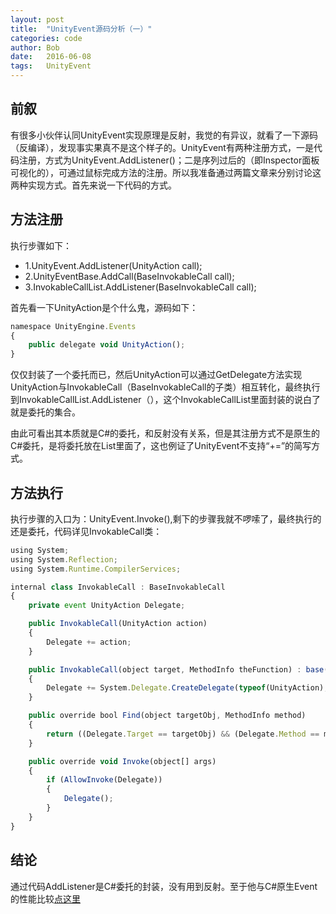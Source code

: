 ```yaml
---
layout: post
title:  "UnityEvent源码分析（一）"
categories: code
author: Bob
date:   2016-06-08
tags:	UnityEvent
---
```


## 前叙
有很多小伙伴认同UnityEvent实现原理是反射，我觉的有异议，就看了一下源码（反编译），发现事实果真不是这个样子的。UnityEvent有两种注册方式，一是代码注册，方式为UnityEvent.AddListener()；二是序列过后的（即Inspector面板可视化的），可通过鼠标完成方法的注册。所以我准备通过两篇文章来分别讨论这两种实现方式。首先来说一下代码的方式。

## 方法注册
执行步骤如下：

* 1.UnityEvent.AddListener(UnityAction call);
* 2.UnityEventBase.AddCall(BaseInvokableCall call);
* 3.InvokableCallList.AddListener(BaseInvokableCall call);

首先看一下UnityAction是个什么鬼，源码如下：

``` javascript
namespace UnityEngine.Events
{
    public delegate void UnityAction();
}
```
仅仅封装了一个委托而已，然后UnityAction可以通过GetDelegate方法实现UnityAction与InvokableCall（BaseInvokableCall的子类）相互转化，最终执行到InvokableCallList.AddListener（），这个InvokableCallList里面封装的说白了就是委托的集合。

由此可看出其本质就是C#的委托，和反射没有关系，但是其注册方式不是原生的C#委托，是将委托放在List里面了，这也例证了UnityEvent不支持“+=”的简写方式。

## 方法执行
执行步骤的入口为：UnityEvent.Invoke(),剩下的步骤我就不啰嗦了，最终执行的还是委托，代码详见InvokableCall类：
``` javascript
using System;
using System.Reflection;
using System.Runtime.CompilerServices;

internal class InvokableCall : BaseInvokableCall
{
    private event UnityAction Delegate;

    public InvokableCall(UnityAction action)
    {
        Delegate += action;
    }

    public InvokableCall(object target, MethodInfo theFunction) : base(target, theFunction)
    {
        Delegate += System.Delegate.CreateDelegate(typeof(UnityAction), target, theFunction) as UnityAction;
    }

    public override bool Find(object targetObj, MethodInfo method)
    {
        return ((Delegate.Target == targetObj) && (Delegate.Method == method));
    }

    public override void Invoke(object[] args)
    {
        if (AllowInvoke(Delegate))
        {
            Delegate();
        }
    }
}
```

## 结论
通过代码AddListener是C#委托的封装，没有用到反射。至于他与C#原生Event的性能比较[点这里](http://mp.weixin.qq.com/s?__biz=MjM5NjE1MTkwMg==&mid=2651037162&idx=1&sn=2a3ccb3ba813521f04034438e512ad34&scene=1&srcid=0525taR6jPSURJYWxp5KRwDw#wechat_redirect)

